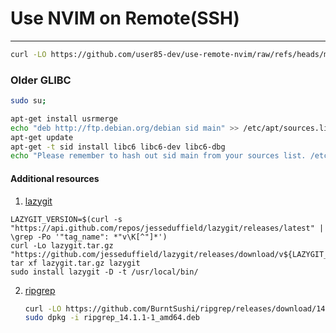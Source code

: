 # Use NVIM on Remote(SSH)
---
```bash
curl -LO https://github.com/user85-dev/use-remote-nvim/raw/refs/heads/main/setup-nvim.sh; chmod a+x setup-nvim.sh; ./setup-nvim.sh
```

### Older GLIBC
```bash
sudo su;

apt-get install usrmerge
echo "deb http://ftp.debian.org/debian sid main" >> /etc/apt/sources.list
apt-get update
apt-get -t sid install libc6 libc6-dev libc6-dbg
echo "Please remember to hash out sid main from your sources list. /etc/apt/sources.list"
```

#### Additional resources
1. [lazygit](https://github.com/jesseduffield/lazygit?tab=readme-ov-file#debian-and-ubuntu)

  ```
  LAZYGIT_VERSION=$(curl -s "https://api.github.com/repos/jesseduffield/lazygit/releases/latest" | \grep -Po '"tag_name": *"v\K[^"]*')
  curl -Lo lazygit.tar.gz "https://github.com/jesseduffield/lazygit/releases/download/v${LAZYGIT_VERSION}/lazygit_${LAZYGIT_VERSION}_Linux_x86_64.tar.gz"
  tar xf lazygit.tar.gz lazygit
  sudo install lazygit -D -t /usr/local/bin/
  ```
2. [ripgrep](https://github.com/BurntSushi/ripgrep?tab=readme-ov-file#installation)

   ```bash
   curl -LO https://github.com/BurntSushi/ripgrep/releases/download/14.1.1/ripgrep_14.1.1-1_amd64.deb
   sudo dpkg -i ripgrep_14.1.1-1_amd64.deb
   ```
